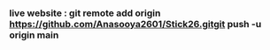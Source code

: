 ### live website : git remote add origin https://github.com/Anasooya2601/Stick26.gitgit push -u origin main
